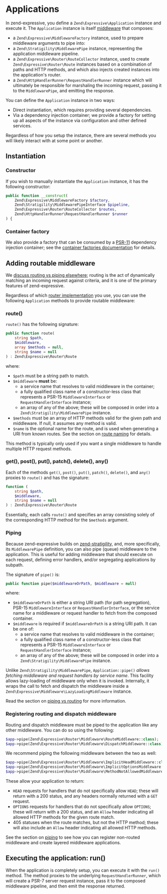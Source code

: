 # Applications

In zend-expressive, you define a `Zend\Expressive\Application` instance and
execute it. The `Application` instance is itself [middleware](https://docs.zendframework.com/zend-stratigility/middleware/)
that composes:

- a `Zend\Expressive\MiddlewareFactory` instance, used to prepare middleware
  arguments to pipe into:
- a `Zend\Stratigility\MiddlewarePipe` instance, representing the application
  middleware pipeline.
- a `Zend\Expressive\Router\RouteCollector` instance, used to create
  `Zend\Expressive\Router\Route` instances based on a combination of paths and
  HTTP methods, and which also injects created instances into the application's
  router.
- a `Zend\HttpHandlerRunner\RequestHandlerRunner` instance which will ultimately
  be responsible for marshaling the incoming request, passing it to the
  `MiddlewarePipe`, and emitting the response.

You can define the `Application` instance in two ways:

- Direct instantiation, which requires providing several dependencies.
- Via a dependency injection container; we provide a factory for setting up all
  aspects of the instance via configuration and other defined services.

Regardless of how you setup the instance, there are several methods you will
likely interact with at some point or another.

## Instantiation

### Constructor

If you wish to manually instantiate the `Application` instance, it has the
following constructor:

```php
public function __construct(
    Zend\Expressive\MiddlewareFactory $factory,
    Zend\Stratigility\MiddlewarePipeInterface $pipeline,
    Zend\Expressive\Router\RouteCollector $routes,
    Zend\HttpHandlerRunner\RequestHandlerRunner $runner
) {
```

### Container factory

We also provide a factory that can be consumed by a [PSR-11](https://www.php-fig.org/psr/psr-11/)
dependency injection container; see the [container factories documentation](container/factories.md)
for details.

## Adding routable middleware

We [discuss routing vs piping elsewhere](router/piping.md); routing is the act
of dynamically matching an incoming request against criteria, and it is one of
the primary features of zend-expressive.

Regardless of which [router implementation](router/interface.md) you use, you
can use the following `Application` methods to provide routable middleware:

### route()

`route()` has the following signature:

```php
public function route(
    string $path,
    $middleware,
    array $methods = null,
    string $name = null
) : Zend\Expressive\Router\Route
```

where:

- `$path` must be a string path to match.
- `$middleware` **must** be:
    - a service name that resolves to valid middleware in the container;
    - a fully qualified class name of a constructor-less class that represents a
      PSR-15 `MiddlewareInterface` or `RequestHandlerInterface` instance;
    - an array of any of the above; these will be composed in order into a
      `Zend\Stratigility\MiddlewarePipe` instance.
- `$methods` must be an array of HTTP methods valid for the given path and
  middleware. If null, it assumes any method is valid.
- `$name` is the optional name for the route, and is used when generating a URI
  from known routes. See the section on [route naming](router/uri-generation.md#generating-uris)
  for details.

This method is typically only used if you want a single middleware to handle
multiple HTTP request methods.

### get(), post(), put(), patch(), delete(), any()

Each of the methods `get()`, `post()`, `put()`, `patch()`, `delete()`, and `any()`
proxies to `route()` and has the signature:

```php
function (
    string $path,
    $middleware,
    string $name = null
) : Zend\Expressive\Router\Route
```

Essentially, each calls `route()` and specifies an array consisting solely of
the corresponding HTTP method for the `$methods` argument.

### Piping

Because zend-expressive builds on [zend-stratigility](https://docs.zendframework.com/zend-stratigility/),
and, more specifically, its `MiddlewarePipe` definition, you can also pipe
(queue) middleware to the application. This is useful for adding middleware that
should execute on each request, defining error handlers, and/or segregating
applications by subpath.

The signature of `pipe()` is:

```php
public function pipe($middlewareOrPath, $middleware = null)
```

where:

- `$middlewareOrPath` is either a string URI path (for path segregation), PSR-15
  `MiddlewareInterface` or `RequestHandlerInterface`, or the service name for a
  middleware or request handler to fetch from the composed container.
- `$middleware` is required if `$middlewareOrPath` is a string URI path. It can
  be one of:
    - a service name that resolves to valid middleware in the container;
    - a fully qualified class name of a constructor-less class that represents a
      PSR-15 `MiddlewareInterface` or `RequestHandlerInterface` instance;
    - an array of any of the above; these will be composed in order into a
      `Zend\Stratigility\MiddlewarePipe` instance.

Unlike `Zend\Stratigility\MiddlewarePipe`, `Application::pipe()` *allows
fetching middleware and request handlers by service name*. This facility allows
lazy-loading of middleware only when it is invoked. Internally, it wraps the
call to fetch and dispatch the middleware inside a
`Zend\Expressive\Middleware\LazyLoadingMiddleware` instance.

Read the section on [piping vs routing](router/piping.md) for more information.

### Registering routing and dispatch middleware

Routing and dispatch middleware must be piped to the application like any other
middleware. You can do so using the following:

```php
$app->pipe(Zend\Expressive\Router\Middleware\RouteMiddleware::class);
$app->pipe(Zend\Expressive\Router\Middleware\DispatchMiddleware::class);
```

We recommend piping the following middleware between the two as well:

```php
$app->pipe(Zend\Expressive\Router\Middleware\ImplicitHeadMiddleware::class);
$app->pipe(Zend\Expressive\Router\Middleware\ImplicitOptionsMiddleware::class);
$app->pipe(Zend\Expressive\Router\Middleware\MethodNotAllowedMiddleware::class);
```

These allow your application to return:

- `HEAD` requests for handlers that do not specifically allow `HEAD`; these will
  return with a 200 status, and any headers normally returned with a `GET`
  request.
- `OPTIONS` requests for handlers that do not specifically allow `OPTIONS`;
  these will return with a 200 status, and an `Allow` header indicating all
  allowed HTTP methods for the given route match.
- 405 statuses when the route matches, but not the HTTP method; these will also
  include an `Allow` header indicating all allowed HTTP methods.

See the section on [piping](router/piping.md) to see how you can register
non-routed middleware and create layered middleware applications.

## Executing the application: run()

When the application is completely setup, you can execute it with the `run()`
method. The method proxies to the underlying `RequestHandlerRunner`, which will
create a PSR-7 server request instance, pass it to the composed middleware
pipeline, and then emit the response returned.
